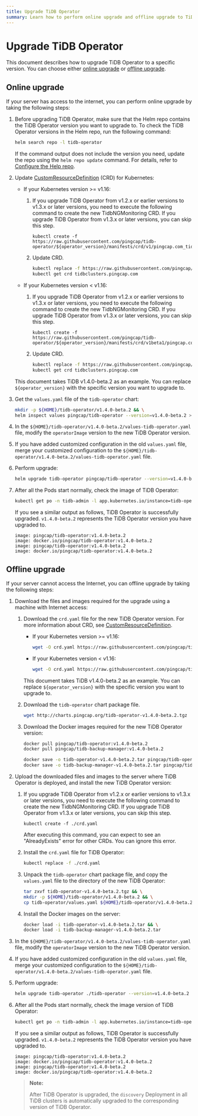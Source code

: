 ```yaml
---
title: Upgrade TiDB Operator
summary: Learn how to perform online upgrade and offline upgrade to TiDB Operator in the Kubernetes cluster.
---
```


# Upgrade TiDB Operator

This document describes how to upgrade TiDB Operator to a specific version. You can choose either [online upgrade](#online-upgrade) or [offline upgrade](#offline-upgrade).

## Online upgrade

If your server has access to the internet, you can perform online upgrade by taking the following steps:

1. Before upgrading TiDB Operator, make sure that the Helm repo contains the TiDB Operator version you want to upgrade to. To check the TiDB Operator versions in the Helm repo, run the following command:

    ```bash
    helm search repo -l tidb-operator
    ```

    If the command output does not include the version you need, update the repo using the `helm repo update` command. For details, refer to [Configure the Help repo](tidb-toolkit.md#configure-the-helm-repo).

2. Update [CustomResourceDefinition](https://kubernetes.io/docs/tasks/access-kubernetes-api/custom-resources/custom-resource-definitions/) (CRD) for Kubernetes:

    * If your Kubernetes version >= v1.16:

        1. If you upgrade TiDB Operator from v1.2.x or earlier versions to v1.3.x or later versions, you need to execute the following command to create the new TidbNGMonitoring CRD. If you upgrade TiDB Operator from v1.3.x or later versions, you can skip this step.

            
            ```shell
            kubectl create -f https://raw.githubusercontent.com/pingcap/tidb-operator/${operator_version}/manifests/crd/v1/pingcap.com_tidbngmonitorings.yaml
            ```

        2. Update CRD.

            
            ```bash
            kubectl replace -f https://raw.githubusercontent.com/pingcap/tidb-operator/${operator_version}/manifests/crd.yaml && \
            kubectl get crd tidbclusters.pingcap.com
            ```

    * If your Kubernetes version < v1.16:

        1. If you upgrade TiDB Operator from v1.2.x or earlier versions to v1.3.x or later versions, you need to execute the following command to create the new TidbNGMonitoring CRD. If you upgrade TiDB Operator from v1.3.x or later versions, you can skip this step.

            
            ```shell
            kubectl create -f https://raw.githubusercontent.com/pingcap/tidb-operator/${operator_version}/manifests/crd/v1beta1/pingcap.com_tidbngmonitorings.yaml
            ```

        2. Update CRD.

            
            ```bash
            kubectl replace -f https://raw.githubusercontent.com/pingcap/tidb-operator/${operator_version}/manifests/crd_v1beta1.yaml && \
            kubectl get crd tidbclusters.pingcap.com
            ```

    This document takes TiDB v1.4.0-beta.2 as an example. You can replace `${operator_version}` with the specific version you want to upgrade to.

3. Get the `values.yaml` file of the `tidb-operator` chart:

    
    ```bash
    mkdir -p ${HOME}/tidb-operator/v1.4.0-beta.2 && \
    helm inspect values pingcap/tidb-operator --version=v1.4.0-beta.2 > ${HOME}/tidb-operator/v1.4.0-beta.2/values-tidb-operator.yaml
    ```

4. In the `${HOME}/tidb-operator/v1.4.0-beta.2/values-tidb-operator.yaml` file, modify the `operatorImage` version to the new TiDB Operator version.

5. If you have added customized configuration in the old `values.yaml` file, merge your customized configuration to the `${HOME}/tidb-operator/v1.4.0-beta.2/values-tidb-operator.yaml` file.

6. Perform upgrade:

    
    ```bash
    helm upgrade tidb-operator pingcap/tidb-operator --version=v1.4.0-beta.2 -f ${HOME}/tidb-operator/v1.4.0-beta.2/values-tidb-operator.yaml
    ```

7. After all the Pods start normally, check the image of TiDB Operator:

    
    ```bash
    kubectl get po -n tidb-admin -l app.kubernetes.io/instance=tidb-operator -o yaml | grep 'image:.*operator:'
    ```

    If you see a similar output as follows, TiDB Operator is successfully upgraded. `v1.4.0-beta.2` represents the TiDB Operator version you have upgraded to.

    ```
    image: pingcap/tidb-operator:v1.4.0-beta.2
    image: docker.io/pingcap/tidb-operator:v1.4.0-beta.2
    image: pingcap/tidb-operator:v1.4.0-beta.2
    image: docker.io/pingcap/tidb-operator:v1.4.0-beta.2
    ```

## Offline upgrade

If your server cannot access the Internet, you can offline upgrade by taking the following steps:

1. Download the files and images required for the upgrade using a machine with Internet access:

    1. Download the `crd.yaml` file for the new TiDB Operator version. For more information about CRD, see [CustomResourceDefinition](https://kubernetes.io/docs/tasks/access-kubernetes-api/custom-resources/custom-resource-definitions/).

        * If your Kubernetes version >= v1.16:

            
            ```bash
            wget -O crd.yaml https://raw.githubusercontent.com/pingcap/tidb-operator/${operator_version}/manifests/crd.yaml
            ```

        * If your Kubernetes version < v1.16:

            
            ```bash
            wget -O crd.yaml https://raw.githubusercontent.com/pingcap/tidb-operator/${operator_version}/manifests/crd_v1beta1.yaml
            ```

        This document takes TiDB v1.4.0-beta.2 as an example. You can replace `${operator_version}` with the specific version you want to upgrade to.

    2. Download the `tidb-operator` chart package file.

        
        ```bash
        wget http://charts.pingcap.org/tidb-operator-v1.4.0-beta.2.tgz
        ```

    3. Download the Docker images required for the new TiDB Operator version:

        
        ```bash
        docker pull pingcap/tidb-operator:v1.4.0-beta.2
        docker pull pingcap/tidb-backup-manager:v1.4.0-beta.2

        docker save -o tidb-operator-v1.4.0-beta.2.tar pingcap/tidb-operator:v1.4.0-beta.2
        docker save -o tidb-backup-manager-v1.4.0-beta.2.tar pingcap/tidb-backup-manager:v1.4.0-beta.2
        ```

2. Upload the downloaded files and images to the server where TiDB Operator is deployed, and install the new TiDB Operator version:

    1. If you upgrade TiDB Operator from v1.2.x or earlier versions to v1.3.x or later versions, you need to execute the following command to create the new TidbNGMonitoring CRD. If you upgrade TiDB Operator from v1.3.x or later versions, you can skip this step.

        
        ```shell
        kubectl create -f ./crd.yaml
        ```

        After executing this command, you can expect to see an "AlreadyExists" error for other CRDs. You can ignore this error.

    2. Install the `crd.yaml` file for TiDB Operator:

        
        ```bash
        kubectl replace -f ./crd.yaml
        ```

    3. Unpack the `tidb-operator` chart package file, and copy the `values.yaml` file to the directory of the new TiDB Operator:

        
        ```bash
        tar zxvf tidb-operator-v1.4.0-beta.2.tgz && \
        mkdir -p ${HOME}/tidb-operator/v1.4.0-beta.2 && \
        cp tidb-operator/values.yaml ${HOME}/tidb-operator/v1.4.0-beta.2/values-tidb-operator.yaml
        ```

    4. Install the Docker images on the server:

        
        ```bash
        docker load -i tidb-operator-v1.4.0-beta.2.tar && \
        docker load -i tidb-backup-manager-v1.4.0-beta.2.tar
        ```

3. In the `${HOME}/tidb-operator/v1.4.0-beta.2/values-tidb-operator.yaml` file, modify the `operatorImage` version to the new TiDB Operator version.

4. If you have added customized configuration in the old `values.yaml` file, merge your customized configuration to the `${HOME}/tidb-operator/v1.4.0-beta.2/values-tidb-operator.yaml` file.

5. Perform upgrade:

    
    ```bash
    helm upgrade tidb-operator ./tidb-operator --version=v1.4.0-beta.2 -f ${HOME}/tidb-operator/v1.4.0-beta.2/values-tidb-operator.yaml
    ```

6. After all the Pods start normally, check the image version of TiDB Operator:

    
    ```bash
    kubectl get po -n tidb-admin -l app.kubernetes.io/instance=tidb-operator -o yaml | grep 'image:.*operator:'
    ```

    If you see a similar output as follows, TiDB Operator is successfully upgraded. `v1.4.0-beta.2` represents the TiDB Operator version you have upgraded to.

    ```
    image: pingcap/tidb-operator:v1.4.0-beta.2
    image: docker.io/pingcap/tidb-operator:v1.4.0-beta.2
    image: pingcap/tidb-operator:v1.4.0-beta.2
    image: docker.io/pingcap/tidb-operator:v1.4.0-beta.2
    ```

    > **Note:**
    >
    > After TiDB Operator is upgraded, the `discovery` Deployment in all TiDB clusters is automatically upgraded to the corresponding version of TiDB Operator.
